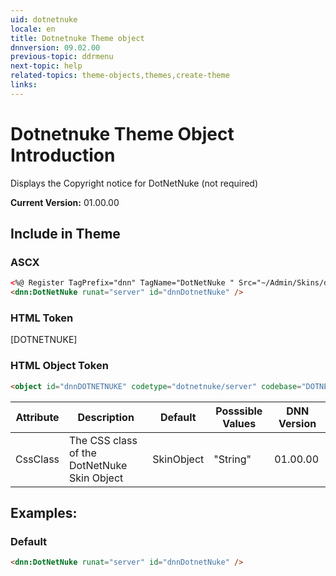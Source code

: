 ```yaml
---
uid: dotnetnuke  
locale: en  
title: Dotnetnuke Theme object  
dnnversion: 09.02.00  
previous-topic: ddrmenu  
next-topic: help  
related-topics: theme-objects,themes,create-theme  
links:  
---
```


# Dotnetnuke Theme Object Introduction  

Displays the Copyright notice for DotNetNuke (not required) 


**Current Version:** 01.00.00  


## Include in Theme

### ASCX
``` html
<%@ Register TagPrefix="dnn" TagName="DotNetNuke " Src="~/Admin/Skins/dotnetnuke.ascx" %>  
<dnn:DotNetNuke runat="server" id="dnnDotnetNuke" />
```

### HTML Token
[DOTNETNUKE]

### HTML Object Token
``` html
<object id="dnnDOTNETNUKE" codetype="dotnetnuke/server" codebase="DOTNETNUKE"></object>
```

| Attribute | Description | Default | Posssible Values | DNN Version |
| --- | --- | --- | --- | --- |
| CssClass | The CSS class of the DotNetNuke Skin Object | SkinObject | "String" | 01.00.00 |





## Examples:

### Default
~~~html
<dnn:DotNetNuke runat="server" id="dnnDotnetNuke" />
~~~
